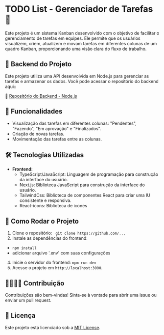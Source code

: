 # TODO List - Gerenciador de Tarefas 📝

Este projeto é um sistema Kanban desenvolvido com o objetivo de facilitar o gerenciamento de tarefas em equipes. Ele permite que os usuários visualizem, criem, atualizem e movam tarefas em diferentes colunas de um quadro Kanban, proporcionando uma visão clara do fluxo de trabalho.

## 🚀 Backend do Projeto

Este projeto utiliza uma API desenvolvida em Node.js para gerenciar as tarefas e armazenar os dados. Você pode acessar o repositório do backend aqui::

🔗 [Repositório do Backend - Node.js](https://github.com/Miguel-ectil/task_management_node/)  

## 📌 Funcionalidades

- Visualização das tarefas em diferentes colunas: "Pendentes", "Fazendo", "Em aprovação" e "Finalizados".
- Criação de novas tarefas.
- Movimentação das tarefas entre as colunas.

## 🛠 Tecnologias Utilizadas

- **Frontend:**
  - TypeScript/JavaScript: Linguagem de programação para construção da interface do usuário.
  - Next.js: Biblioteca JavaScript para construção da interface do usuário.
  - TailwindCss: Biblioteca de componentes React para criar uma IU consistente e responsiva.
  - React-icons: Biblioteca de icones

## 🚀 Como Rodar o Projeto

1. Clone o repositório: `` git clone https://github.com/...``
2. Instale as dependências do frontend:
 - `` npm install ``
 - adicionar arquivo '.env' com suas configurações
   
4. Inicie o servidor do frontend: `` npm run dev ``
5. Acesse o projeto em `http://localhost:3000`.

## 🫱🏼‍🫲🏾 Contribuição

Contribuições são bem-vindas! Sinta-se à vontade para abrir uma issue ou enviar um pull request.

## 📜 Licença

Este projeto está licenciado sob a [MIT License](LICENSE).

